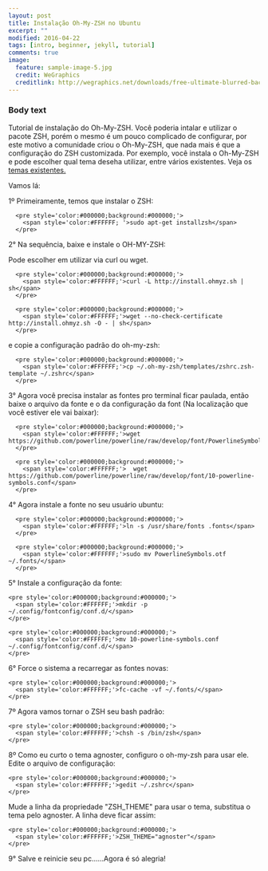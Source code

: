 ```yaml
---
layout: post
title: Instalação Oh-My-ZSH no Ubuntu
excerpt: ""
modified: 2016-04-22
tags: [intro, beginner, jekyll, tutorial]
comments: true
image:
  feature: sample-image-5.jpg
  credit: WeGraphics
  creditlink: http://wegraphics.net/downloads/free-ultimate-blurred-background-pack/
---
```


### Body text

Tutorial de instalação do Oh-My-ZSH. Você poderia intalar e utilizar o pacote ZSH, porém o mesmo é um pouco complicado de configurar, por este motivo a comunidade criou o Oh-My-ZSH, que nada mais é que a configuração do ZSH customizada. Por exemplo, você instala o Oh-My-ZSH e pode escolher qual tema deseha utilizar, entre vários existentes. Veja os [temas existentes.](https://github.com/robbyrussell/oh-my-zsh/wiki/themes)

Vamos lá:


1º Primeiramente, temos que instalar o ZSH:

      <pre style='color:#000000;background:#000000;'>
        <span style='color:#FFFFFF; '>sudo apt-get installzsh</span>
      </pre>


2° Na sequência, baixe e instale o OH-MY-ZSH:

Pode escolher em utilizar via curl ou wget.

      <pre style='color:#000000;background:#000000;'>
        <span style='color:#FFFFFF;'>curl -L http://install.ohmyz.sh | sh</span>
      </pre>

      <pre style='color:#000000;background:#000000;'>
        <span style='color:#FFFFFF;'>wget --no-check-certificate http://install.ohmyz.sh -O - | sh</span>
      </pre>

e copie a configuração padrão do oh-my-zsh:

      <pre style='color:#000000;background:#000000;'>
        <span style='color:#FFFFFF;'>cp ~/.oh-my-zsh/templates/zshrc.zsh-template ~/.zshrc</span>
      </pre>



3° Agora você precisa instalar as fontes pro terminal ficar paulada, então baixe o arquivo da fonte e o da configuração da font (Na localização que você estiver ele vai baixar):

      <pre style='color:#000000;background:#000000;'>
        <span style='color:#FFFFFF;'>wget https://github.com/powerline/powerline/raw/develop/font/PowerlineSymbols.otf</span>
      </pre>

      <pre style='color:#000000;background:#000000;'>
        <span style='color:#FFFFFF;'>  wget https://github.com/powerline/powerline/raw/develop/font/10-powerline-symbols.conf</span>
      </pre>



4° Agora instale a fonte no seu usuário ubuntu:

      <pre style='color:#000000;background:#000000;'>
        <span style='color:#FFFFFF;'>ln -s /usr/share/fonts .fonts</span>
      </pre>

      <pre style='color:#000000;background:#000000;'>
        <span style='color:#FFFFFF;'>sudo mv PowerlineSymbols.otf ~/.fonts/</span>
      </pre>



5° Instale a configuração da fonte:

    <pre style='color:#000000;background:#000000;'>
      <span style='color:#FFFFFF;'>mkdir -p ~/.config/fontconfig/conf.d/</span>
    </pre>

    <pre style='color:#000000;background:#000000;'>
      <span style='color:#FFFFFF;'>mv 10-powerline-symbols.conf ~/.config/fontconfig/conf.d/</span>
    </pre>



6° Force o sistema a recarregar as fontes novas:

    <pre style='color:#000000;background:#000000;'>
      <span style='color:#FFFFFF;'>fc-cache -vf ~/.fonts/</span>
    </pre>



7º Agora vamos tornar o ZSH seu bash padrão:

    <pre style='color:#000000;background:#000000;'>
      <span style='color:#FFFFFF;'>chsh -s /bin/zsh</span>
    </pre>



8º Como eu curto o tema agnoster, configuro o oh-my-zsh para usar ele. Edite o arquivo de configuração:

    <pre style='color:#000000;background:#000000;'>
      <span style='color:#FFFFFF;'>gedit ~/.zshrc</span>
    </pre>

Mude a linha da propriedade "ZSH_THEME" para usar o tema, substitua o tema pelo agnoster. A linha deve ficar assim:

    <pre style='color:#000000;background:#000000;'>
      <span style='color:#FFFFFF;'>ZSH_THEME="agnoster"</span>
    </pre>



9° Salve e reinicie seu pc......Agora é só alegria!
